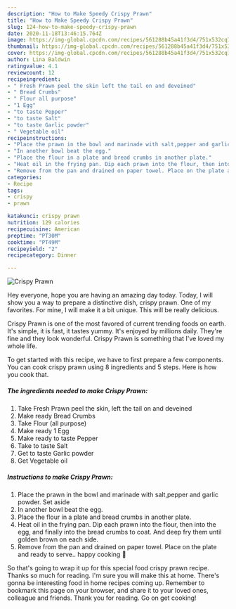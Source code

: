 ```yaml
---
description: "How to Make Speedy Crispy Prawn"
title: "How to Make Speedy Crispy Prawn"
slug: 124-how-to-make-speedy-crispy-prawn
date: 2020-11-18T13:46:15.764Z
image: https://img-global.cpcdn.com/recipes/561288b45a41f3d4/751x532cq70/crispy-prawn-recipe-main-photo.jpg
thumbnail: https://img-global.cpcdn.com/recipes/561288b45a41f3d4/751x532cq70/crispy-prawn-recipe-main-photo.jpg
cover: https://img-global.cpcdn.com/recipes/561288b45a41f3d4/751x532cq70/crispy-prawn-recipe-main-photo.jpg
author: Lina Baldwin
ratingvalue: 4.1
reviewcount: 12
recipeingredient:
- " Fresh Prawn peel the skin left the tail on and deveined"
- " Bread Crumbs"
- " Flour all purpose"
- "1 Egg"
- "to taste Pepper"
- "to taste Salt"
- "to taste Garlic powder"
- " Vegetable oil"
recipeinstructions:
- "Place the prawn in the bowl and marinade with salt,pepper and garlic powder. Set aside"
- "In another bowl beat the egg."
- "Place the flour in a plate and bread crumbs in another plate."
- "Heat oil in the frying pan. Dip each prawn into the flour, then into the egg, and finally into the bread crumbs to coat. And deep fry them until golden brown on each side."
- "Remove from the pan and drained on paper towel. Place on the plate and ready to serve.. happy cooking 🥳"
categories:
- Recipe
tags:
- crispy
- prawn

katakunci: crispy prawn 
nutrition: 129 calories
recipecuisine: American
preptime: "PT30M"
cooktime: "PT49M"
recipeyield: "2"
recipecategory: Dinner

---
```



![Crispy Prawn](https://img-global.cpcdn.com/recipes/561288b45a41f3d4/751x532cq70/crispy-prawn-recipe-main-photo.jpg)

Hey everyone, hope you are having an amazing day today. Today, I will show you a way to prepare a distinctive dish, crispy prawn. One of my favorites. For mine, I will make it a bit unique. This will be really delicious.

Crispy Prawn is one of the most favored of current trending foods on earth. It's simple, it is fast, it tastes yummy. It's enjoyed by millions daily. They're fine and they look wonderful. Crispy Prawn is something that I've loved my whole life.




To get started with this recipe, we have to first prepare a few components. You can cook crispy prawn using 8 ingredients and 5 steps. Here is how you cook that.

<!--inarticleads1-->

##### The ingredients needed to make Crispy Prawn:

1. Take  Fresh Prawn peel the skin, left the tail on and deveined
1. Make ready  Bread Crumbs
1. Take  Flour (all purpose)
1. Make ready 1 Egg
1. Make ready to taste Pepper
1. Take to taste Salt
1. Get to taste Garlic powder
1. Get  Vegetable oil




<!--inarticleads2-->

##### Instructions to make Crispy Prawn:

1. Place the prawn in the bowl and marinade with salt,pepper and garlic powder. Set aside
1. In another bowl beat the egg.
1. Place the flour in a plate and bread crumbs in another plate.
1. Heat oil in the frying pan. Dip each prawn into the flour, then into the egg, and finally into the bread crumbs to coat. And deep fry them until golden brown on each side.
1. Remove from the pan and drained on paper towel. Place on the plate and ready to serve.. happy cooking 🥳




So that's going to wrap it up for this special food crispy prawn recipe. Thanks so much for reading. I'm sure you will make this at home. There's gonna be interesting food in home recipes coming up. Remember to bookmark this page on your browser, and share it to your loved ones, colleague and friends. Thank you for reading. Go on get cooking!

